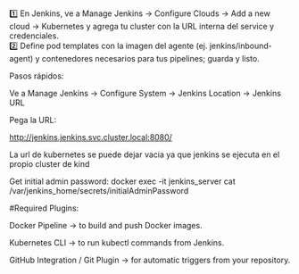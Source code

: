 1️⃣ En Jenkins, ve a Manage Jenkins → Configure Clouds → Add a new cloud → Kubernetes y agrega tu cluster con la URL interna del service y credenciales.  
2️⃣ Define pod templates con la imagen del agente (ej. jenkins/inbound-agent) y contenedores necesarios para tus pipelines; guarda y listo.

Pasos rápidos:

Ve a Manage Jenkins → Configure System → Jenkins Location → Jenkins URL

Pega la URL:

http://jenkins.jenkins.svc.cluster.local:8080/

La url de kubernetes se puede dejar vacia ya que jenkins se ejecuta en el propio cluster de kind


Get initial admin password:
docker exec -it jenkins_server cat /var/jenkins_home/secrets/initialAdminPassword

#Required Plugins:

Docker Pipeline → to build and push Docker images.

Kubernetes CLI → to run kubectl commands from Jenkins.

GitHub Integration / Git Plugin → for automatic triggers from your repository.